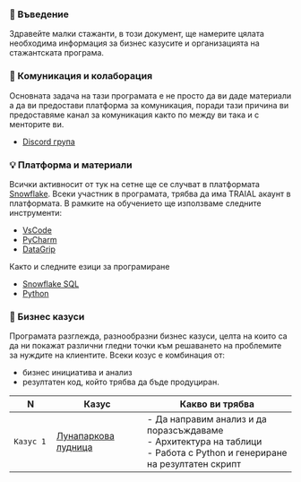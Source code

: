 ### 🚀 Въведение
Здравейте малки стажанти, в този документ, ще намерите цялата необходима информация за бизнес казусите и организацията на стажантската програма.

### 📌 Комуникация и колаборация
Основната задача на тази програмата е не просто да ви даде материали а да ви предостави платформа за комуникация, поради тази причина ви предоставяме канал за комуникация както по между ви така и с менторите ви.
- [Discord група](https://discord.gg/ajtV9qYRpG)

### 💡 Платформа и материали
Всички активносит от тук на сетне ще се случват в платформата [Snowflake](https://www.snowflake.com/en/emea/). Всеки участник в програмата, трябва да има TRAIAL акаунт в платформата.
В рамките на обучението ще използваме следните инструменти:
- [VsCode](https://code.visualstudio.com/)
- [PyCharm](https://www.jetbrains.com/pycharm/)
- [DataGrip](https://www.jetbrains.com/datagrip/)

Както и следните езици за програмиране
- [Snowflake SQL](https://docs.snowflake.com/en/sql-reference-commands)
- [Python](https://www.python.org/)


### 📅 Бизнес казуси

Програмата разглежда, разнообразни бизнес казуси, целта на които са да ни покажат различни гледни точки към решаването на проблемите за нуждите на клиентите. Всеки козус е комбинация от:
- бизнес инициатива и анализ
- резултатен код, който трябва да бъде продуциран.

<table>
    <thead>
        <tr>
            <th width="120">N</th>
            <th width="280px">Казус</th>
            <th width="610px">Какво ви трябва</th>
        </tr>
    </thead>
    <tbody>
        <tr>
            <td>
                <code>Казус 1</code><br>
            </td>
            <td>
                <a href="./@meets/meet-01/README.md">
                    Лунапаркова лудница
                </a>
            </td>
            <td>
            - Да направим анализ и да поразсъждаваме <br>
            - Архитектура на таблици <br>
            - Работа с Python и генериране на резултатен скрипт <br>
            </td>
        </tr>
    <tbody>
</table>
